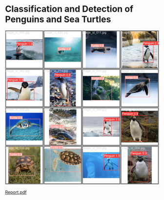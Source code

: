 # Classification and Detection of Penguins and Sea Turtles

![](https://github.com/Zeal-L/Animals-Classification-and-Detection/blob/8da8e9150afbf90f374a2f7cd82ebfcd783ee6f8/YOLO8/runs/detect/train3/val_batch2_pred.jpg)

[Report.pdf](https://github.com/Zeal-L/Animals-Classification-and-Detection/blob/35211b581aed06b3a1d460cc81bcdfede6d8b5ae/COMP9517%20Group%20Project%20Report.pdf)


